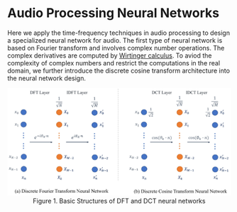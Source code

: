 # Audio Processing Neural Networks

Here we apply the time-frequency techniques in audio processing to design a specialized neural network for audio. The first type of neural network is based on Fourier transform and involves complex number operations. The complex derivatives are computed by [Wirtinger calculus](https://pytorch.org/docs/stable/notes/autograd.html#complex-autograd-doc). To aviod the complexity of complex numbers and restrict the computations in the real domain, we further introduce the discrete cosine transform architecture into the neural network design.

<img src="graphs/DFT_DCT.jpg" style="width:900px">
<caption><center> Figure 1. Basic Structures of DFT and DCT neural networks </center></caption>
